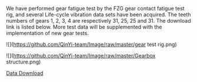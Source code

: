 We have performed gear fatigue test by the FZG  gear contact fatigue test rig, and several Life-cycle vibration data sets have been acquired. The teeth numbers of gears 1, 2, 3, 4 are respectively 31, 25, 25 and 31.  The download link is listed below. More test data will be supplemented with the implementation of new gear tests. 

![](https://github.com/QinYi-team/Image/raw/master/gear test rig.png)

![](https://github.com/QinYi-team/Image/raw/master/Gearbox structure.png)

[Data Download](https://pan.baidu.com/s/1p3b616sP3G2eqEwpnEk70Q)

